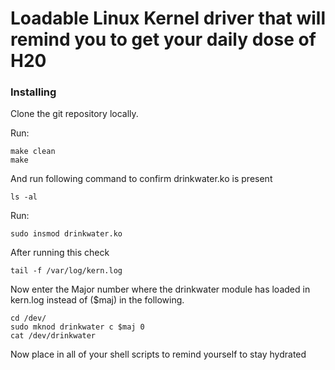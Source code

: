 # Loadable Linux Kernel driver that will remind you to get your daily dose of H20


### Installing

Clone the git repository locally.

Run:

```
make clean 
make

```

And run following command to confirm drinkwater.ko is present

```
ls -al
```
Run:

```
sudo insmod drinkwater.ko 
```
After running this check 
```
tail -f /var/log/kern.log
```
Now enter the Major number where the drinkwater module has loaded in kern.log instead of ($maj) in the following.

```
cd /dev/
sudo mknod drinkwater c $maj 0
cat /dev/drinkwater 
```
Now place in all of your shell scripts to remind yourself to stay hydrated 
